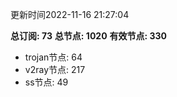 更新时间2022-11-16 21:27:04

**总订阅: 73**
**总节点: 1020**
**有效节点: 330**
- trojan节点: 64
- v2ray节点: 217
- ss节点: 49
